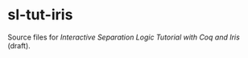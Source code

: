 # sl-tut-iris


Source files for *Interactive Separation Logic Tutorial with Coq and Iris* (draft).


